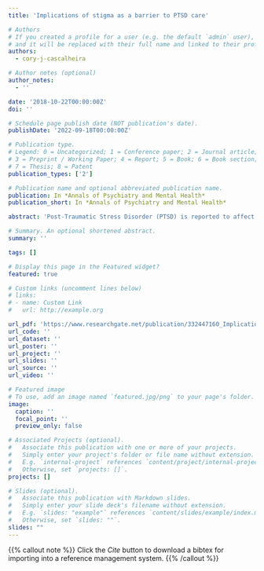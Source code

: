 ```yaml
---
title: 'Implications of stigma as a barrier to PTSD care'

# Authors
# If you created a profile for a user (e.g. the default `admin` user), write the username (folder name) here
# and it will be replaced with their full name and linked to their profile.
authors:
  - cory-j-cascalheira

# Author notes (optional)
author_notes:
  - ''

date: '2018-10-22T00:00:00Z'
doi: ''

# Schedule page publish date (NOT publication's date).
publishDate: '2022-09-18T00:00:00Z'

# Publication type.
# Legend: 0 = Uncategorized; 1 = Conference paper; 2 = Journal article;
# 3 = Preprint / Working Paper; 4 = Report; 5 = Book; 6 = Book section;
# 7 = Thesis; 8 = Patent
publication_types: ['2']

# Publication name and optional abbreviated publication name.
publication: In *Annals of Psychiatry and Mental Health*
publication_short: In *Annals of Psychiatry and Mental Health*

abstract: 'Post-Traumatic Stress Disorder (PTSD) is reported to affect 6.8% of the population of the United States, but often goes undiagnosed due to perceived stigma. Left untreated, PTSD has deleterious effects on quality of life, harming families, employers, and taxpayers with loss of life, loss of productivity, and elevated risk for criminality and addiction. Health care providers and employers play a vital role in reducing stigma, which derives, in part, from the nature of the trauma. Expanded routine screening, psychoeducation of stakeholders, and computer-mediated therapy may diminish stigma-related costs and improve access to care. The implications of stigma as a barrier to treatment should be considered in further research on the public health outcomes of PTSD.'

# Summary. An optional shortened abstract.
summary: ''

tags: []

# Display this page in the Featured widget?
featured: true

# Custom links (uncomment lines below)
# links:
# - name: Custom Link
#   url: http://example.org

url_pdf: 'https://www.researchgate.net/publication/332447160_Implications_of_Stigma_as_a_Barrier_to_PTSD_Care'
url_code: ''
url_dataset: ''
url_poster: ''
url_project: ''
url_slides: ''
url_source: ''
url_video: ''

# Featured image
# To use, add an image named `featured.jpg/png` to your page's folder.
image:
  caption: ''
  focal_point: ''
  preview_only: false

# Associated Projects (optional).
#   Associate this publication with one or more of your projects.
#   Simply enter your project's folder or file name without extension.
#   E.g. `internal-project` references `content/project/internal-project/index.md`.
#   Otherwise, set `projects: []`.
projects: []

# Slides (optional).
#   Associate this publication with Markdown slides.
#   Simply enter your slide deck's filename without extension.
#   E.g. `slides: "example"` references `content/slides/example/index.md`.
#   Otherwise, set `slides: ""`.
slides: ""
---
```


{{% callout note %}}
Click the _Cite_ button to download a bibtex for importing into a reference management system.
{{% /callout %}}
